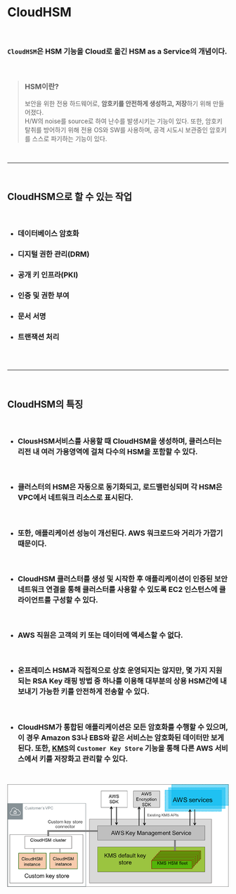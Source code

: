 # **CloudHSM**

<br>

### `CloudHSM`은 HSM 기능을 Cloud로 옮긴 HSM as a Service의 개념이다.

<br>

> ### **HSM이란?**
> 보안을 위한 전용 하드웨어로, **암호키를 안전하게 생성하고, 저장**하기 위해 만들어졌다.  
  H/W의 noise를 source로 하여 난수를 발생시키는 기능이 있다. 또한, 암호키 탈취를 방어하기 위해 전용 OS와 SW를 사용하며, 공격 시도시 보관중인 암호키를 스스로 파기하는 기능이 있다.

<br>

---

<br>

## **CloudHSM으로 할 수 있는 작업**

<br>

+ ### **데이터베이스 암호화**

+ ### **디지털 권한 관리(DRM)**

+ ### **공개 키 인프라(PKI)**

+ ### **인증 및 권한 부여**

+ ### **문서 서명**

+ ### **트랜잭션 처리**

<br><br>

---

<br>

## **CloudHSM의 특징**

<br>

+ ### ClousHSM서비스를 사용할 때 CloudHSM을 생성하며, 클러스터는 리전 내 여러 가용영역에 걸쳐 다수의 HSM을 포함할 수 있다.

<br>

+ ### 클러스터의 HSM은 자동으로 동기화되고, 로드밸런싱되며 각 HSM은 VPC에서 네트워크 리소스로 표시된다.

<br>

+ ### 또한, 애플리케이션 성능이 개선된다. AWS 워크로드와 거리가 가깝기 때문이다.

<br>

+ ### CloudHSM 클러스터를 생성 및 시작한 후 애플리케이션이 인증된 보안 네트워크 연결을 통해 클러스터를 사용할 수 있도록 EC2 인스턴스에 클라이언트를 구성할 수 있다.

<br>

+ ### AWS 직원은 고객의 키 또는 데이터에 액세스할 수 없다.

<br>

+ ### 온프레미스 HSM과 직접적으로 상호 운영되지는 않지만, 몇 가지 지원되는 RSA Key 래핑 방법 중 하나를 이용해 대부분의 상용 HSM간에 내보내기 가능한 키를 안전하게 전송할 수 있다.

<br>

+ ### CloudHSM가 통합된 애플리케이션은 모든 암호화를 수행할 수 있으며, 이 경우 Amazon S3나 EBS와 같은 서비스는 암호화된 데이터만 보게 된다. 또한, [KMS](KMS.md)의 `Customer Key Store` 기능을 통해 다른 AWS 서비스에서 키를 저장화고 관리할 수 있다.

<br>

![Image](./../../Image/Cloud-AWS-ClousHSM-CustomKeyStore.png)